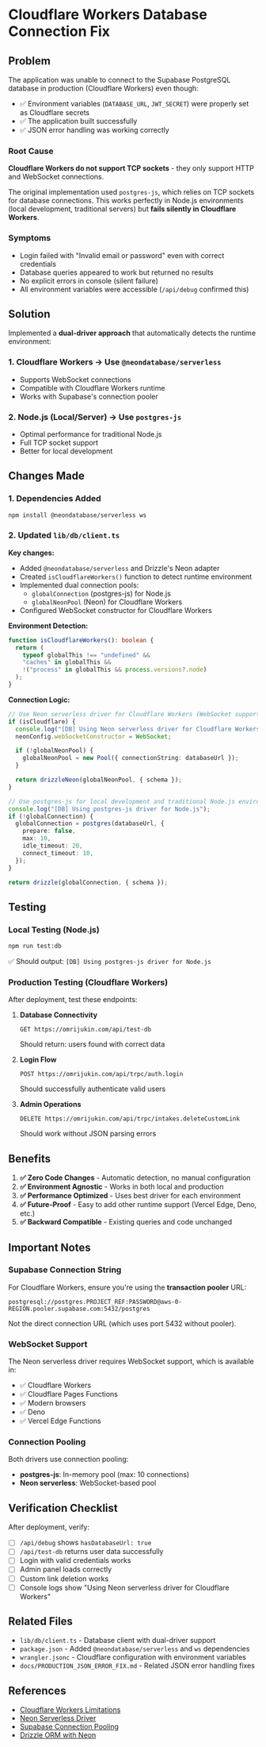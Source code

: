 # Cloudflare Workers Database Connection Fix

## Problem

The application was unable to connect to the Supabase PostgreSQL database in production (Cloudflare Workers) even though:

- ✅ Environment variables (`DATABASE_URL`, `JWT_SECRET`) were properly set as Cloudflare secrets
- ✅ The application built successfully
- ✅ JSON error handling was working correctly

### Root Cause

**Cloudflare Workers do not support TCP sockets** - they only support HTTP and WebSocket connections.

The original implementation used `postgres-js`, which relies on TCP sockets for database connections. This works perfectly in Node.js environments (local development, traditional servers) but **fails silently in Cloudflare Workers**.

### Symptoms

- Login failed with "Invalid email or password" even with correct credentials
- Database queries appeared to work but returned no results
- No explicit errors in console (silent failure)
- All environment variables were accessible (`/api/debug` confirmed this)

## Solution

Implemented a **dual-driver approach** that automatically detects the runtime environment:

### 1. **Cloudflare Workers** → Use `@neondatabase/serverless`

- Supports WebSocket connections
- Compatible with Cloudflare Workers runtime
- Works with Supabase's connection pooler

### 2. **Node.js (Local/Server)** → Use `postgres-js`

- Optimal performance for traditional Node.js
- Full TCP socket support
- Better for local development

## Changes Made

### 1. Dependencies Added

```bash
npm install @neondatabase/serverless ws
```

### 2. Updated `lib/db/client.ts`

**Key changes:**

- Added `@neondatabase/serverless` and Drizzle's Neon adapter
- Created `isCloudflareWorkers()` function to detect runtime environment
- Implemented dual connection pools:
  - `globalConnection` (postgres-js) for Node.js
  - `globalNeonPool` (Neon) for Cloudflare Workers
- Configured WebSocket constructor for Cloudflare Workers

**Environment Detection:**

```typescript
function isCloudflareWorkers(): boolean {
  return (
    typeof globalThis !== "undefined" &&
    "caches" in globalThis &&
    !("process" in globalThis && process.versions?.node)
  );
}
```

**Connection Logic:**

```typescript
// Use Neon serverless driver for Cloudflare Workers (WebSocket support)
if (isCloudflare) {
  console.log("[DB] Using Neon serverless driver for Cloudflare Workers");
  neonConfig.webSocketConstructor = WebSocket;

  if (!globalNeonPool) {
    globalNeonPool = new Pool({ connectionString: databaseUrl });
  }

  return drizzleNeon(globalNeonPool, { schema });
}

// Use postgres-js for local development and traditional Node.js environments
console.log("[DB] Using postgres-js driver for Node.js");
if (!globalConnection) {
  globalConnection = postgres(databaseUrl, {
    prepare: false,
    max: 10,
    idle_timeout: 20,
    connect_timeout: 10,
  });
}

return drizzle(globalConnection, { schema });
```

## Testing

### Local Testing (Node.js)

```bash
npm run test:db
```

✅ Should output: `[DB] Using postgres-js driver for Node.js`

### Production Testing (Cloudflare Workers)

After deployment, test these endpoints:

1. **Database Connectivity**

   ```
   GET https://omrijukin.com/api/test-db
   ```

   Should return: users found with correct data

2. **Login Flow**

   ```
   POST https://omrijukin.com/api/trpc/auth.login
   ```

   Should successfully authenticate valid users

3. **Admin Operations**
   ```
   DELETE https://omrijukin.com/api/trpc/intakes.deleteCustomLink
   ```
   Should work without JSON parsing errors

## Benefits

1. **✅ Zero Code Changes** - Automatic detection, no manual configuration
2. **✅ Environment Agnostic** - Works in both local and production
3. **✅ Performance Optimized** - Uses best driver for each environment
4. **✅ Future-Proof** - Easy to add other runtime support (Vercel Edge, Deno, etc.)
5. **✅ Backward Compatible** - Existing queries and code unchanged

## Important Notes

### Supabase Connection String

For Cloudflare Workers, ensure you're using the **transaction pooler** URL:

```
postgresql://postgres.PROJECT_REF:PASSWORD@aws-0-REGION.pooler.supabase.com:5432/postgres
```

Not the direct connection URL (which uses port 5432 without pooler).

### WebSocket Support

The Neon serverless driver requires WebSocket support, which is available in:

- ✅ Cloudflare Workers
- ✅ Cloudflare Pages Functions
- ✅ Modern browsers
- ✅ Deno
- ✅ Vercel Edge Functions

### Connection Pooling

Both drivers use connection pooling:

- **postgres-js**: In-memory pool (max: 10 connections)
- **Neon serverless**: WebSocket-based pool

## Verification Checklist

After deployment, verify:

- [ ] `/api/debug` shows `hasDatabaseUrl: true`
- [ ] `/api/test-db` returns user data successfully
- [ ] Login with valid credentials works
- [ ] Admin panel loads correctly
- [ ] Custom link deletion works
- [ ] Console logs show "Using Neon serverless driver for Cloudflare Workers"

## Related Files

- `lib/db/client.ts` - Database client with dual-driver support
- `package.json` - Added `@neondatabase/serverless` and `ws` dependencies
- `wrangler.jsonc` - Cloudflare configuration with environment variables
- `docs/PRODUCTION_JSON_ERROR_FIX.md` - Related JSON error handling fixes

## References

- [Cloudflare Workers Limitations](https://developers.cloudflare.com/workers/runtime-apis/nodejs/)
- [Neon Serverless Driver](https://github.com/neondatabase/serverless)
- [Supabase Connection Pooling](https://supabase.com/docs/guides/database/connecting-to-postgres#connection-pooler)
- [Drizzle ORM with Neon](https://orm.drizzle.team/docs/get-started-postgresql#neon)
